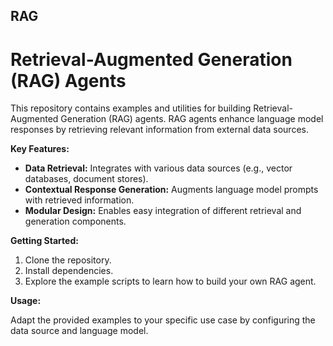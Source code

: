 ## RAG
# Retrieval-Augmented Generation (RAG) Agents

This repository contains examples and utilities for building Retrieval-Augmented Generation (RAG) agents. RAG agents enhance language model responses by retrieving relevant information from external data sources.

**Key Features:**

* **Data Retrieval:** Integrates with various data sources (e.g., vector databases, document stores).
* **Contextual Response Generation:** Augments language model prompts with retrieved information.
* **Modular Design:** Enables easy integration of different retrieval and generation components.

**Getting Started:**

1.  Clone the repository.
2.  Install dependencies.
3.  Explore the example scripts to learn how to build your own RAG agent.

**Usage:**

Adapt the provided examples to your specific use case by configuring the data source and language model.
